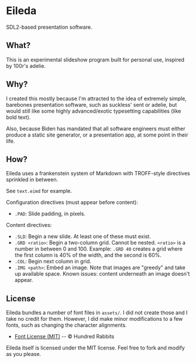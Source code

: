 # Eileda

SDL2-based presentation software.

## What?

This is an experimental slideshow program built for personal use, inspired by
100r's adelie.

## Why?

I created this mostly because I'm attracted to the idea of extremely simple,
barebones presentation software, such as suckless' sent or adelie, but would
still like some highly advanced/exotic typesetting capabilities (like bold
text).

Also, because Biden has mandated that all software engineers must either produce
a static site generator, or a presentation app, at some point in their life.

## How?

Eileda uses a frankenstein system of Markdown with TROFF-style directives
sprinkled in between.

See `text.eimd` for example.

Configuration directives (must appear before content):

- `.PAD`: Slide padding, in pixels.

Content directives:

- `.SLD`: Begin a new slide. At least one of these must exist.
- `.GRD <ratio>`: Begin a two-column grid. Cannot be nested. `<ratio>` is a
  number in between 0 and 100. Example: `.GRD 40` creates a grid where the first
  column is 40% of the width, and the second is 60%.
- `.COL`: Begin next column in grid.
- `.IMG <path>`: Embed an image. Note that images are "greedy" and take up
  available space. Known issues: content underneath an image doesn't appear.

## License

Eileda bundles a number of font files in `assets/`. I did not create those and I
take no credit for them. However, I did make minor modifications to a few fonts,
such as changing the character alignments.

- [Font License (MIT)](https://git.sr.ht/~rabbits/turye/tree/main/item/LICENSE)
  -- © Hundred Rabbits

Eileda itself is licensed under the MIT license. Feel free to fork and modify as
you please.

